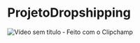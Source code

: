 # ProjetoDropshipping
![Vídeo sem título ‐ Feito com o Clipchamp](https://user-images.githubusercontent.com/71825672/220498309-c4ea9160-4a59-42b4-8577-0d4b075e8be5.gif)
